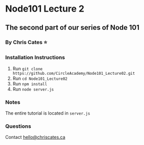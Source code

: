 # Node101 Lecture 2
## The second part of our series of Node 101
### By Chris Cates :star:

### Installation Instructions
1. Run `git clone https://github.com/CircleAcademy/Node101_Lecture02.git`
2. Run `cd Node101_Lecture02`
3. Run `npm install`
4. Run `node server.js`

### Notes
The entire tutorial is located in `server.js`

### Questions
Contact hello@chriscates.ca

